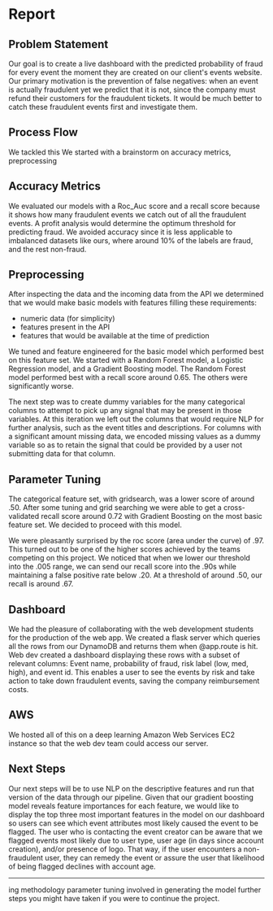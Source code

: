 # Report

## Problem Statement

Our goal is to create a live dashboard with the predicted probability of fraud for every event the moment they are created on our client's events website. Our primary motivation is the prevention of false negatives: when an event is actually fraudulent yet we predict that it is not, since the company must refund their customers for the fraudulent tickets. It would be much better to catch these fraudulent events first and investigate them. 

## Process Flow
We tackled this We started with a brainstorm on accuracy metrics, preprocessing

## Accuracy Metrics
We evaluated our models with a Roc_Auc score and a recall score because it shows how many fraudulent events we catch out of all the fraudulent events. A profit analysis would determine the optimum threshold for predicting fraud. We avoided accuracy since it is less applicable to imbalanced datasets like ours, where around 10% of the labels are fraud, and the rest non-fraud. 

## Preprocessing
After inspecting the data and the incoming data from the API we determined that we would make basic models with features filling these requirements: 
* numeric data (for simplicity)
* features present in the API 
* features that would be available at the time of prediction

We tuned and feature engineered for the basic model which performed best on this feature set. We started with a Random Forest model, a Logistic Regression model, and a Gradient Boosting model. The Random Forest model performed best with a recall score around 0.65. The others were significantly worse. 

The next step was to create dummy variables for the many categorical columns to attempt to pick up any signal that may be present in those variables. At this iteration we left out the columns that would require NLP for further analysis, such as the event titles and descriptions. For columns with a significant amount missing data, we encoded missing values as a dummy variable so as to retain the signal that could be provided by a user not submitting data for that column. 

## Parameter Tuning
The categorical feature set, with gridsearch, was a lower score of around .50. After some tuning and grid searching we were able to get a cross-validated recall score around 0.72 with Gradient Boosting on the most basic feature set. We decided to proceed with this model. 

We were pleasantly surprised by the roc score (area under the curve) of .97. This turned out to be one of the higher scores achieved by the teams competing on this project. We noticed that when we lower our threshold into the .005 range, we can send our recall score into the .90s while maintaining a false positive rate below .20. At a threshold of around .50, our recall is around .67.

## Dashboard
We had the pleasure of collaborating with the web development students for the production of the web app. We created a flask server which queries all the rows from our DynamoDB and returns them when @app.route is hit. Web dev created a dashboard displaying these rows with a subset of relevant columns: Event name, probability of fraud, risk label (low, med, high), and event id. This enables a user to see the events by risk and take action to take down fraudulent events, saving the company reimbursement costs.

## AWS
We hosted all of this on a deep learning Amazon Web Services EC2 instance so that the web dev team could access our server.

## Next Steps
Our next steps will be to use NLP on the descriptive features and run that version of the data through our pipeline. Given that our gradient boosting model reveals feature importances for each feature, we would like to display the top three most important features in the model on our dashboard so users can see which event attributes most likely caused the event to be flagged. The user who is contacting the event creator can be aware that we flagged events most likely due to user type, user age (in days since account creation), and/or presence of logo. That way, if the user encounters a non-fraudulent user, they can remedy the event or assure the user that likelihood of being flagged declines with account age. 

-------------



ing methodology
parameter tuning involved in generating the model
further steps you might have taken if you were to continue the project.

